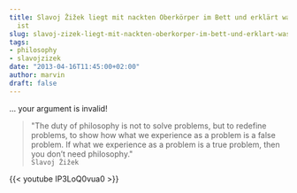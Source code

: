 ```yaml
---
title: Slavoj Žižek liegt mit nackten Oberkörper im Bett und erklärt was Philosophie
  ist
slug: slavoj-zizek-liegt-mit-nackten-oberkorper-im-bett-und-erklart-was-philosophie-ist
tags:
- philosophy
- slavojzizek
date: "2013-04-16T11:45:00+02:00"
author: marvin
draft: false
---
```

... your argument is invalid!

> "The duty of philosophy is not to solve problems, but to redefine
> problems, to show how what we experience as a problem is a false
> problem. If what we experience as a problem is a true problem, then
> you don’t need philosophy."  
>  `Slavoj Žižek`

{{< youtube IP3LoQ0vua0 >}}